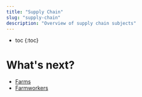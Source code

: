 ```yaml
---
title: "Supply Chain"
slug: "supply-chain"
description: "Overview of supply chain subjects"
---
```


* toc
{:toc}

# What's next?

* [Farms](../farming/supply-chain/farms.md)
* [Farmworkers](../farming/supply-chain/farmworkers.md)
